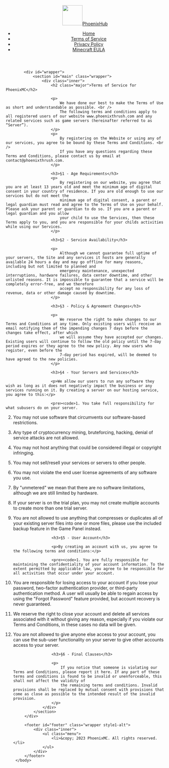 <!DOCTYPE html>
<html>
    <html>
        <head>
            <title>PhoenixMC</title>
            <meta charset="utf-8" />
            <meta name="viewport" content="width=device-width, initial-scale=1, user-scalable=no" />
            <link rel="stylesheet" href="assets/css/main.css" />
            <link rel="stylesheet" href="https://cdnjs.cloudflare.com/ajax/libs/font-awesome/4.7.0/css/font-awesome.min.css" />
            <link rel="stylesheet" href="assets/css/all.min.css" />
            <noscript>
                <link rel="stylesheet" href="assets/css/noscript.css" />
            </noscript>
            <meta name="robots" content="index, follow" />
            <meta name="author" content="Phoenixthrush" />
            <meta name="description" content="PhoenixHub - Minecraft servers for everyone, as you wish! For free. Don't believe it? Try it yourself!" />
            <meta property="og:type" content="website" />
            <meta property="og:url" content="https://www.phoenixthrush.com/" />
            <meta property="og:title" content="PhoenixMC ❤️" />
            <meta property="og:description" content="PhoenixHub - Minecraft servers for everyone, as you wish! For free. Don't believe it? Try it yourself!" />
            <meta property="og:image" content="https://www.phoenixthrush.com/assets/favicon/android-chrome-512x512.png" />
            <meta property="twitter:card" content="summary_large_image" />
            <meta property="twitter:url" content="https://www.phoenixthrush.com/" />
            <meta property="twitter:title" content="PhoenixMC ❤️" />
            <meta property="twitter:description" content="PhoenixHub - Minecraft servers for everyone, as you wish! For free. Don't believe it? Try it yourself!" />
            <meta property="twitter:image" content="https://www.phoenixthrush.com/assets/favicon/android-chrome-512x512.png" />
            <link rel="apple-touch-icon" sizes="180x180" href="https://www.phoenixthrush.com/assets/favicon/apple-touch-icon.png" />
            <link rel="icon" type="image/png" sizes="32x32" href="https://www.phoenixthrush.com/assets/favicon/favicon-32x32.png" />
            <link rel="icon" type="image/png" sizes="192x192" href="https://www.phoenixthrush.com/assets/favicon/android-chrome-192x192.png" />
            <link rel="icon" type="image/png" sizes="16x16" href="https://www.phoenixthrush.com/assets/favicon/favicon-16x16.png" />
            <link rel="manifest" href="https://www.phoenixthrush.com/assets/favicon/site.webmanifest" />
            <link rel="mask-icon" href="https://www.phoenixthrush.com/assets/favicon/safari-pinned-tab.svg" color="#5bbad5" />
            <link rel="shortcut icon" href="https://www.phoenixthrush.com/assets/favicon/favicon.ico" />
            <meta name="msapplication-TileColor" content="#000000" />
            <meta name="msapplication-TileImage" content="https://www.phoenixthrush.com/assets/favicon/mstile-144x144.png" />
            <meta name="msapplication-config" content="https://www.phoenixthrush.com/assets/favicon/browserconfig.xml" />
            <meta name="theme-color" content="#000000" />
        </head>
        <body class="is-preload">
            <header id="header">
                <span class="image left"><img src="https://cdn.discordapp.com/attachments/1047250207303270510/1127992739280195584/phx.png" width="64" height="64" /></span><a href="index.html" class="title">PhoenixHub</a>
                <nav>
                    <ul>
                        <li><a href="https://www.phoenixthrush.com" class="active">Home</a></li>
                        <li><a href="https://www.phoenixthrush.com/TOS" class="active">Terms of Service</a></li>
                        <li><a href="https://www.phoenixthrush.com/Policy" class="active">Privacy Policy</a></li>
                        <li><a href="https://www.minecraft.net/en-us/eula" class="active">Minecraft EULA</a></li>
                    </ul>
                </nav>
            </header>

            <div id="wrapper">
                <section id="main" class="wrapper">
                    <div class="inner">
                        <h2 class="major">Terms of Service for PhoenixMC</h2>

                        <p>
                            We have done our best to make the Terms of Use as short and understandable as possible. <br />
                            The following terms and conditions apply to all registered users of our website www.phoenixthrush.com and any related services such as game servers (hereinafter referred to as “Server”).
                        </p>
                        <p>
                            By registering on the Website or using any of our services, you agree to be bound by these Terms and Conditions. <br />
                            If you have any questions regarding these Terms and Conditions, please contact us by email at contact@phoenixthrush.com.
                        </p>

                        <h3>§1 - Age Requirements</h3>
                        <p>
                            By registering on our website, you agree that you are at least 13 years old and meet the minimum age of digital consent in your country of residence. If you are old enough to use our services but do not meet the
                            minimum age of digital consent, a parent or legal guardian must read and agree to the Terms of Use on your behalf. Please ask your parent or guardian to do so. If you are a parent or legal guardian and you allow
                            your child to use the Services, then these Terms apply to you, and you are responsible for your childs activities while using our Services.
                        </p>

                        <h3>§2 - Service Availability</h3>

                        <p>
                            Although we cannot guarantee full uptime of your servers, the Site and any services it hosts are generally available 24 hours a day and may go offline for many reasons, including but not limited to planned and
                            emergency maintenance, unexpected interruptions, hardware failures, data center downtime, and other unlisted reasons. It is impossible to guarantee that a service will be completely error-free, and we therefore
                            accept no responsibility for any loss of revenue, data or other damage caused by downtime.
                        </p>

                        <h3>§3 - Policy & Agreement Changes</h3>

                        <p>
                            We reserve the right to make changes to our Terms and Conditions at any time. Only existing users will receive an email notifying them of the impending changes 7 days before the changes take effect, after which
                            we will assume they have accepted our changes. Existing users will continue to follow the old policy until the 7-day period expires or they agree to the new policy. Any new users who register, even before the
                            7-day period has expired, will be deemed to have agreed to the new policies.
                        </p>

                        <h3>§4 - Your Servers and Services</h3>

                        <p>We allow our users to run any software they wish as long as it does not negatively impact the business or any services running on it. By creating a server on our hosting service, you agree to this:</p>

                        <pre><code>1. You take full responsibility for what subusers do on your server.
2. You may not use software that circumvents our software-based restrictions.
3. Any type of cryptocurrency mining, bruteforcing, hacking, denial of service attacks are not allowed.
4. You may not host anything that could be considered illegal or copyright infringing.
5. You may not sell/resell your services or servers to other people.
6. You may not violate the end user license agreements of any software you use.
7. By "unmetered" we mean that there are no software limitations, although we are still limited by hardware.
8. If your server is on the trial plan, you may not create multiple accounts to create more than one trial server.
9. You are not allowed to use anything that compresses or duplicates all of your existing server files into one or more files, please use the included backup feature in the Game Panel instead.</code></pre>

                        <h3>§5 - User Account</h3>

                        <p>By creating an account with us, you agree to the following terms and conditions:</p>

                        <pre><code>1. You are fully responsible for maintaining the confidentiality of your account information. To the extent permitted by applicable law, you agree to be responsible for all activities that occur under your account.
2. You are responsible for losing access to your account if you lose your password, two-factor authentication provider, or third-party authentication method. A user will usually be able to regain access by using the "Forgot Password" feature provided, but account recovery is never guaranteed.
3. We reserve the right to close your account and delete all services associated with it without giving any reason, especially if you violate our Terms and Conditions, in these cases no data will be given.
4. You are not allowed to give anyone else access to your account, you can use the sub-user functionality on your server to give other accounts access to your server.</code></pre>

                        <h3>§6 - Final Clauses</h3>

                        <p>
                            If you notice that someone is violating our Terms and Conditions, please report it here. If any part of these terms and conditions is found to be invalid or unenforceable, this shall not affect the validity of
                            the remaining terms and conditions. Invalid provisions shall be replaced by mutual consent with provisions that come as close as possible to the intended result of the invalid provision.
                        </p>
                    </div>
                </section>
            </div>

            <footer id="footer" class="wrapper style1-alt">
                <div class="inner">
                    <ul class="menu">
                        <li>&copy; 2023 PhoenixMC. All rights reserved.</li>
                    </ul>
                </div>
            </footer>
        </body>
    </html>
</html>
